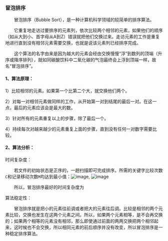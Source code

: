 ### 冒泡排序
&emsp;&emsp;冒泡排序（Bubble Sort），是一种计算机科学领域的较简单的排序算法。

&emsp;&emsp;它重复地走访过要排序的元素列，依次比较两个相邻的元素，如果他们的顺序（如从大到小、首字母从A到Z）错误就把他们交换过来。走访元素的工作是重复地进行直到没有相邻元素需要交换，也就是说该元素列已经排序完成。

&emsp;&emsp;这个算法的名字由来是因为越大的元素会经由交换慢慢“浮”到数列的顶端（升序或降序排列），就如同碳酸饮料中二氧化碳的气泡最终会上浮到顶端一样，故名“冒泡排序”。

#### 1、算法原理：
1）比较相邻的元素。如果第一个比第二个大，就交换他们两个。

2）对每一对相邻元素做同样的工作，从开始第一对到结尾的最后一对。在这一点，最后的元素应该会是最大的数。

3）针对所有的元素重复以上的步骤，除了最后一个。

4）持续每次对越来越少的元素重复上面的步骤，直到没有任何一对数字需要比较。

#### 2、算法分析：
时间复杂度：

&emsp;&emsp;若文件的初始状态是正序的，一趟扫描即可完成排序。所需的关键字比较次数`C`和记录移动次数`M`均达到最小值：![image](https://github.com/SKY-JING/merlion/blob/master/doc/imgs/bubble/bubble1.png?raw=true), ![image](https://github.com/SKY-JING/merlion/blob/master/doc/imgs/bubble/bubble2.png?raw=true)

&emsp;&emsp;所以，冒泡排序最好的时间复杂度为

算法稳定性：

&emsp;&emsp;冒泡排序就是把小的元素往前调或者把大的元素往后调。比较是相邻的两个元素比较，交换也发生在这两个元素之间。所以，如果两个元素相等，是不会再交换的；如果两个相等的元素没有相邻，那么即使通过前面的两两交换把两个相邻起来，这时候也不会交换，所以相同元素的前后顺序并没有改变，所以冒泡排序是一种稳定排序算法。